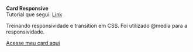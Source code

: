 
**Card Responsive**<br>
Tutorial que segui: <a href="https://www.youtube.com/watch?v=UCaII0CKnq0">Link</a>

Treinando responsividade e transition em CSS. Foi utilizado @media para a responsividade.

<a href="https://danianith.github.io/treinando_css/card_responsive/index.html">Acesse meu card aqui</a>
